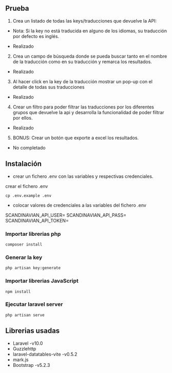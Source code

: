 
## Prueba

1. Crea un listado de todas las keys/traducciones que devuelve la API:
* Nota: Si la key no está traducida en alguno de los idiomas, su traducción por defecto es inglés.

- Realizado 

2. Crea un campo de búsqueda donde se pueda buscar tanto en el nombre de la traducción como en su traducción y remarca los resultados.

- Realizado

3. Al hacer click en la key de la traducción mostrar un pop-up con el detalle de todas sus traducciones

- Realizado

4. Crear un filtro para poder filtrar las traducciones por los diferentes grupos que devuelve la api y desarrolla la funcionalidad de poder filtrar por ellos.

- Realizado

5. BONUS: Crear un botón que exporte a excel los resultados.

- No completado

## Instalación

- crear un fichero .env con las variables y respectivas credenciales.

crear el fichero .env

```
cp .env.example .env
```

- colocar valores de credenciales a las variables del fichero .env

SCANDINAVIAN_API_USER=
SCANDINAVIAN_API_PASS=
SCANDINAVIAN_API_TOKEN=

### Importar librerias php

```
composer install
```

### Generar la key 
```
php artisan key:generate
```

### Importar librerias JavaScript
```
npm install
```

### Ejecutar laravel server

```
php artisan serve
```

## Librerias usadas

- Laravel -v10.0
- Guzzlehttp
- laravel-datatables-vite -v0.5.2
- mark.js
- Bootstrap -v5.2.3
